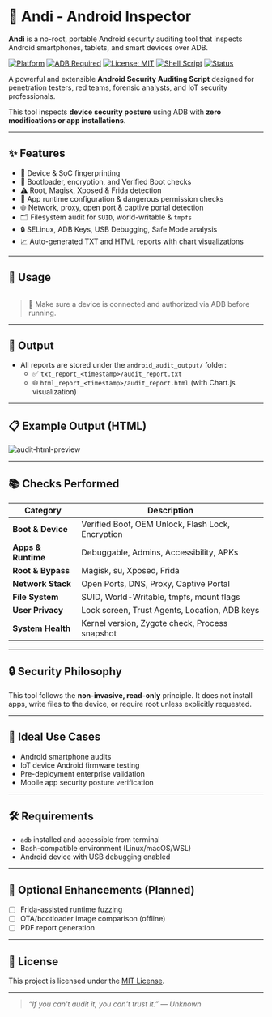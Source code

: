 # 🤖 Andi - Android Inspector 

**Andi** is a no-root, portable Android security auditing tool that inspects Android smartphones, tablets, and smart devices over ADB.

[![Platform](https://img.shields.io/badge/platform-Android-blue)](https://developer.android.com/)
[![ADB Required](https://img.shields.io/badge/ADB-Required-green)](https://developer.android.com/studio/command-line/adb)
[![License: MIT](https://img.shields.io/badge/license-MIT-blue.svg)](LICENSE)
[![Shell Script](https://img.shields.io/badge/language-Bash-lightgrey)](https://www.gnu.org/software/bash/)
[![Status](https://img.shields.io/badge/status-Production--Ready-brightgreen)]()

A powerful and extensible **Android Security Auditing Script** designed for penetration testers, red teams, forensic analysts, and IoT security professionals.

This tool inspects **device security posture** using ADB with **zero modifications or app installations**.

---

## ✨ Features

- 📱 Device & SoC fingerprinting
- 🔐 Bootloader, encryption, and Verified Boot checks
- ⚠️ Root, Magisk, Xposed & Frida detection
- 🧠 App runtime configuration & dangerous permission checks
- 🌐 Network, proxy, open port & captive portal detection
- 🗂️ Filesystem audit for `SUID`, world-writable & `tmpfs`
- 🔒 SELinux, ADB Keys, USB Debugging, Safe Mode analysis
- 📈 Auto-generated TXT and HTML reports with chart visualizations

---

## 🚀 Usage

```bash

```

> 🔌 Make sure a device is connected and authorized via ADB before running.

---

## 📂 Output

- All reports are stored under the `android_audit_output/` folder:
  - ✅ `txt_report_<timestamp>/audit_report.txt`
  - 🌐 `html_report_<timestamp>/audit_report.html` (with Chart.js visualization)

---

## 📋 Example Output (HTML)

![audit-html-preview](https://i.imgur.com/XvW7qJd.png)

---

## 📚 Checks Performed

| Category         | Description                                      |
|------------------|--------------------------------------------------|
| **Boot & Device**| Verified Boot, OEM Unlock, Flash Lock, Encryption |
| **Apps & Runtime**| Debuggable, Admins, Accessibility, APKs         |
| **Root & Bypass**| Magisk, su, Xposed, Frida                        |
| **Network Stack**| Open Ports, DNS, Proxy, Captive Portal           |
| **File System**  | SUID, World-Writable, tmpfs, mount flags         |
| **User Privacy** | Lock screen, Trust Agents, Location, ADB keys    |
| **System Health**| Kernel version, Zygote check, Process snapshot   |

---

## 🔒 Security Philosophy

This tool follows the **non-invasive, read-only** principle. It does not install apps, write files to the device, or require root unless explicitly requested.

---

## 🧠 Ideal Use Cases

- Android smartphone audits
- IoT device Android firmware testing
- Pre-deployment enterprise validation
- Mobile app security posture verification

---

## 🛠 Requirements

- `adb` installed and accessible from terminal
- Bash-compatible environment (Linux/macOS/WSL)
- Android device with USB debugging enabled

---

## 🧩 Optional Enhancements (Planned)

- [ ] Frida-assisted runtime fuzzing
- [ ] OTA/bootloader image comparison (offline)
- [ ] PDF report generation

---

## 📄 License

This project is licensed under the [MIT License](LICENSE).

---

> _“If you can't audit it, you can't trust it.” — Unknown_
